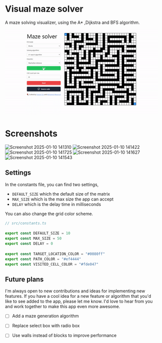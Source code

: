# Visual maze solver

A maze solving visualizer, using the A* ,Dijkstra and BFS algorithm.

![GIF Preview](./public/preview.gif)

# Screenshots

![Screenshot 2025-01-10 141310](https://github.com/user-attachments/assets/46ee7ec1-60e4-468d-b133-04d13149f85c)
![Screenshot 2025-01-10 141422](https://github.com/user-attachments/assets/5ae64569-2530-458c-82dc-3fd34873f7c5)
![Screenshot 2025-01-10 141725](https://github.com/user-attachments/assets/e24dbc05-d9c0-44d5-a16f-21cef41dd111)
![Screenshot 2025-01-10 141627](https://github.com/user-attachments/assets/ef2c23a8-55a0-46e1-9db5-5d1d030da2bb)
![Screenshot 2025-01-10 141543](https://github.com/user-attachments/assets/194ed492-a7af-414e-b187-258cb8800108)


## Settings

In the constants file, you can find two settings,
  - `DEFAULT_SIZE` which the default size of the matrix
  - `MAX_SIZE` which is the max size the app can accept
  - `DELAY` which is the delay time in milliseconds

You can also change the grid color scheme.

```ts
// src/constants.ts

export const DEFAULT_SIZE = 10
export const MAX_SIZE = 50
export const DELAY = 0

export const TARGET_LOCATION_COLOR = "#0080ff"
export const PATH_COLOR = "#ef4444"
export const VISITED_CELL_COLOR = "#fde047"
```

## Future plans

I'm always open to new contributions and ideas for implementing new features. If you have a cool idea for a new feature or algorithm that you'd like to see added to the app, please let me know. I'd love to hear from you and work together to make this app even more awesome.

- [ ] Add a maze generation algorithm
- [ ] Replace select box with radio box
- [ ] Use walls instead of blocks to improve performance



